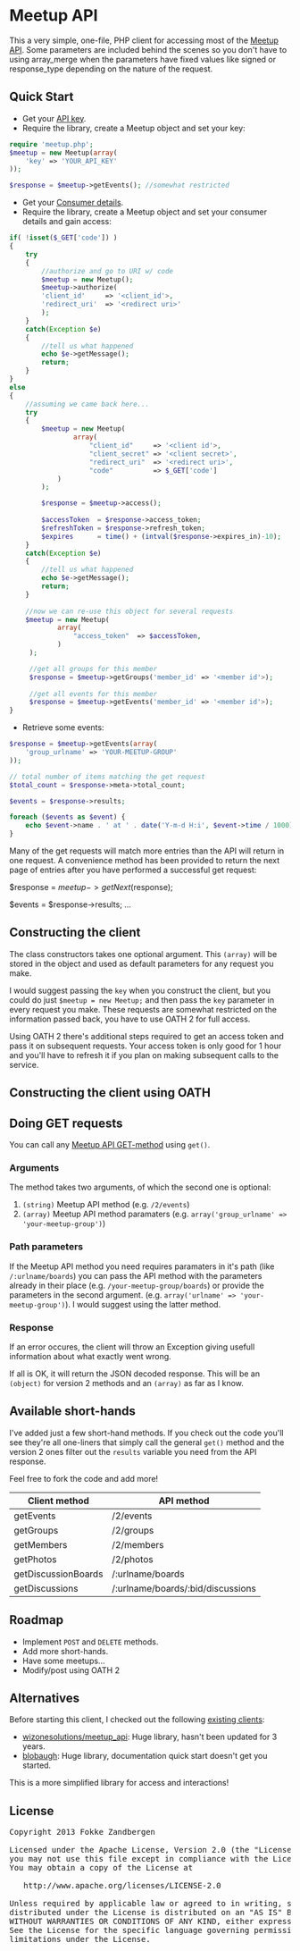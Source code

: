 # Meetup API
This a very simple, one-file, PHP client for accessing most of the [Meetup API](http://www.meetup.com/meetup_api/).  Some parameters are included behind the scenes so you don't have to using array_merge when the parameters have fixed values like signed or response_type depending on the nature of the request.

## Quick Start

* Get your [API key](http://www.meetup.com/meetup_api/key/).
* Require the library, create a Meetup object and set your key:

```php
require 'meetup.php';
$meetup = new Meetup(array(
	'key' => 'YOUR_API_KEY'
));

$response = $meetup->getEvents(); //somewhat restricted
```

* Get your [Consumer details](https://secure.meetup.com/meetup_api/oauth_consumers/).
* Require the library, create a Meetup object and set your consumer details and gain access:

```php
if( !isset($_GET['code']) )
{
    try
    {
	    //authorize and go to URI w/ code
	    $meetup = new Meetup();
	    $meetup->authorize(
		'client_id'     => '<client_id'>,
		'redirect_uri'  => '<redirect uri>'    	
	    );
    }
    catch(Exception $e)
    {
        //tell us what happened
    	echo $e->getMessage();
    	return;
    }
}
else
{
    //assuming we came back here...
    try
    {    
        $meetup = new Meetup(
    	    	array(
    				"client_id"     => '<client id'>,
    				"client_secret" => '<client secret>',
    				"redirect_uri"  => '<redirect uri>',
    				"code"          => $_GET['code']
    		)
        );

        $response = $meetup->access();
                	                
        $accessToken  = $response->access_token;
        $refreshToken = $response->refresh_token;
        $expires      = time() + (intval($response->expires_in)-10);	//10 second buffer	        
    }
    catch(Exception $e)
    {
        //tell us what happened
        echo $e->getMessage();
        return;
    } 
    
    //now we can re-use this object for several requests
    $meetup = new Meetup(
    		array(
    			"access_token"  => $accessToken,
    		)
     );

     //get all groups for this member
     $response = $meetup->getGroups('member_id' => '<member id'>);
     
     //get all events for this member
     $response = $meetup->getEvents('member_id' => '<member id'>);
}
```

* Retrieve some events:

```php
$response = $meetup->getEvents(array(
	'group_urlname' => 'YOUR-MEETUP-GROUP'
));

// total number of items matching the get request
$total_count = $response->meta->total_count;

$events = $response->results;

foreach ($events as $event) {
	echo $event->name . ' at ' . date('Y-m-d H:i', $event->time / 1000) . PHP_EOL;
}
```
Many of the get requests will match more entries than the API will return in one request. A convenience method has been provided to return the next
page of entries after you have performed a successful get request:

$response = $meetup->getNext($response);

$events = $response->results;
...

## Constructing the client
The class constructors takes one optional argument. This `(array)` will be stored in the object and used as default parameters for any request you make.

I would suggest passing the `key` when you construct the client, but you could do just `$meetup = new Meetup;` and then pass the `key` parameter in every request you make.  These requests are somewhat restricted on the information passed back, you have to use OATH 2 for full access.

Using OATH 2 there's additional steps required to get an access token and pass it on subsequent requests.  Your access token is only good for 1 hour and you'll have to refresh it if you plan on making subsequent calls to the service.

## Constructing the client using OATH 


## Doing GET requests
You can call any [Meetup API GET-method](http://www.meetup.com/meetup_api/docs/) using `get()`.

### Arguments
The method takes two arguments, of which the second one is optional:

1. `(string)` Meetup API method (e.g. `/2/events`)
2. `(array)` Meetup API method paramaters (e.g. `array('group_urlname' => 'your-meetup-group')`)

### Path parameters
If the Meetup API method you need requires paramaters in it's path (like `/:urlname/boards`) you can pass the API method with the parameters already in their place (e.g. `/your-meetup-group/boards`) or provide the parameters in the second argument.  (e.g. `array('urlname' => 'your-meetup-group')`). I would suggest using the latter method.

### Response
If an error occures, the client will throw an Exception giving usefull information about what exactly went wrong.

If all is OK, it will return the JSON decoded response. This will be an `(object)` for version 2 methods and an `(array)` as far as I know.

## Available short-hands
I've added just a few short-hand methods. If you check out the code you'll see they're all one-liners that simply call the general `get()` method and the version 2 ones filter out the `results` variable you need from the API response.

Feel free to fork the code and add more!

|Client method        |API method                         |
|---------------------|-----------------------------------|
| getEvents           | /2/events                         |
| getGroups           | /2/groups                         |
| getMembers          | /2/members                        |
| getPhotos           | /2/photos                         |
| getDiscussionBoards | /:urlname/boards                  |
| getDiscussions      | /:urlname/boards/:bid/discussions |


## Roadmap
* Implement `POST` and `DELETE` methods.
* Add more short-hands.
* Have some meetups...
* Modify/post using OATH 2

## Alternatives
Before starting this client, I checked out the following [existing clients](http://www.meetup.com/meetup_api/clients/): 

* [wizonesolutions/meetup_api](https://github.com/wizonesolutions/meetup_api): Huge library, hasn't been updated for 3 years.
* [blobaugh](https://github.com/blobaugh/Meetup-API-client-for-PHP): Huge library, documentation quick start doesn't get you started.

This is a more simplified library for access and interactions!
## License

<pre>
Copyright 2013 Fokke Zandbergen

Licensed under the Apache License, Version 2.0 (the "License");
you may not use this file except in compliance with the License.
You may obtain a copy of the License at

   http://www.apache.org/licenses/LICENSE-2.0

Unless required by applicable law or agreed to in writing, software
distributed under the License is distributed on an "AS IS" BASIS,
WITHOUT WARRANTIES OR CONDITIONS OF ANY KIND, either express or implied.
See the License for the specific language governing permissions and
limitations under the License.
</pre>
